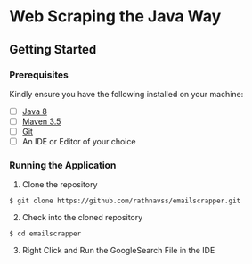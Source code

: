 # Web Scraping the Java Way

## Getting Started

### Prerequisites

Kindly ensure you have the following installed on your machine:

- [ ] [Java 8](https://www.java.com/en/download/help/download_options.xml)
- [ ] [Maven 3.5](https://maven.apache.org/install.html)
- [ ] [Git]()
- [ ] An IDE or Editor of your choice

### Running the Application

1. Clone the repository
```
$ git clone https://github.com/rathnavss/emailscrapper.git
```

2. Check into the cloned repository
```
$ cd emailscrapper
```

3. Right Click and Run the GoogleSearch File in the IDE
